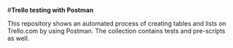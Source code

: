 #**Trello testing with Postman**

This repository shows an automated process of creating tables and lists on Trello.com by using Postman. 
The collection contains tests and pre-scripts as well.
